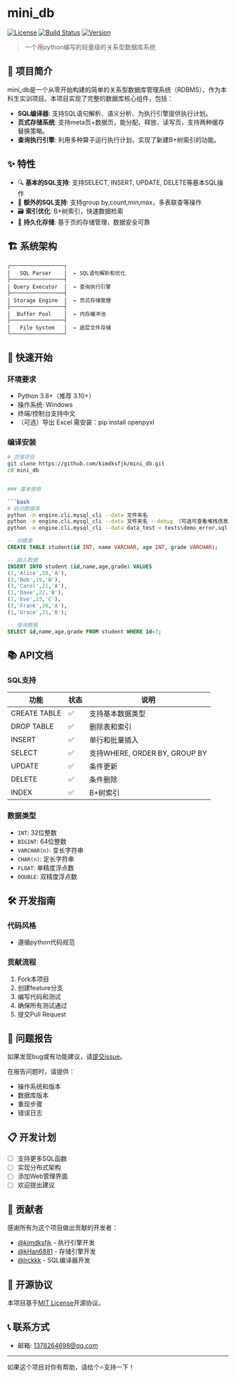 # mini_db

[![License](https://img.shields.io/badge/license-MIT-blue.svg)](LICENSE)
[![Build Status](https://img.shields.io/badge/build-passing-brightgreen.svg)](https://github.com/yourusername/projectname/actions)
[![Version](https://img.shields.io/badge/version-v1.0.0-orange.svg)](https://github.com/yourusername/projectname/releases)

> 一个用python编写的轻量级的关系型数据库系统

## 📖 项目简介

mini_db是一个从零开始构建的简单的关系型数据库管理系统（RDBMS），作为本科生实训项目。本项目实现了完整的数据库核心组件，包括：

- **SQL编译器**: 支持SQL语句解析、语义分析、为执行引擎提供执行计划。
- **页式存储系统**: 支持meta页+数据页，能分配、释放、读写页，支持两种缓存替换策略。
- **查询执行引擎**: 利用多种算子运行执行计划，实现了新建B+树索引的功能。

## ✨ 特性

- 🔍 **基本的SQL支持**: 支持SELECT, INSERT, UPDATE, DELETE等基本SQL操作
- 🔧 **额外的SQL支持**: 支持group by,count,min,max，多表联查等操作
- 🗃️ **索引优化**: B+树索引，快速数据检索
- 💾 **持久化存储**: 基于页的存储管理，数据安全可靠


## 🏗️ 系统架构

```
┌─────────────────┐
│   SQL Parser    │  ← SQL语句解析和优化
├─────────────────┤
│ Query Executor  │  ← 查询执行引擎
├─────────────────┤
│ Storage Engine  │  ← 页式存储管理
├─────────────────┤
│  Buffer Pool    │  ← 内存缓冲池
├─────────────────┤
│   File System   │  ← 底层文件存储
└─────────────────┘
```

## 🚀 快速开始

### 环境要求

- Python 3.8+（推荐 3.10+）
- 操作系统: Windows
- 终端/控制台支持中文
- （可选）导出 Excel 需安装：pip install openpyxl


### 编译安装

```bash
# 克隆项目
git clone https://github.com/kimdksfjk/mini_db.git
cd mini_db


### 基本使用

```bash
# 启动数据库
python -m engine.cli.mysql_cli --data 文件夹名
python -m engine.cli.mysql_cli --data 文件夹名 --debug （可选可查看堆栈信息）
python -m engine.cli.mysql_cli --data data_test < tests\demo_error.sql（直接运行文件不支持注释）
```

```sql
-- 创建表
CREATE TABLE student(id INT, name VARCHAR, age INT, grade VARCHAR);

-- 插入数据
INSERT INTO student (id,name,age,grade) VALUES 
(1,'Alice',20,'A'), 
(3,'Bob',19,'B'), 
(3,'Carol',21,'A'), 
(1,'Dave',22,'B'), 
(1,'Eve',23,'C'), 
(3,'Frank',20,'A'), 
(1,'Grace',21,'B');

-- 查询数据
SELECT id,name,age,grade FROM student WHERE id=3;
```

## 📚 API文档

### SQL支持

| 功能 | 状态 | 说明 |
|------|------|------|
| CREATE TABLE | ✅ | 支持基本数据类型 |
| DROP TABLE | ✅ | 删除表和索引 |
| INSERT | ✅ | 单行和批量插入 |
| SELECT | ✅ | 支持WHERE, ORDER BY, GROUP BY |
| UPDATE | ✅ | 条件更新 |
| DELETE | ✅ | 条件删除 |
| INDEX | ✅ | B+树索引 |


### 数据类型

- `INT`: 32位整数
- `BIGINT`: 64位整数
- `VARCHAR(n)`: 变长字符串
- `CHAR(n)`: 定长字符串
- `FLOAT`: 单精度浮点数
- `DOUBLE`: 双精度浮点数

## 🛠️ 开发指南

### 代码风格

- 遵循python代码规范

### 贡献流程

1. Fork本项目
2. 创建feature分支
3. 编写代码和测试
4. 确保所有测试通过
5. 提交Pull Request

## 🐛 问题报告

如果发现bug或有功能建议，请[提交issue](https://github.com/kimdksfjk/mini_db.git/issues)。

在报告问题时，请提供：
- 操作系统和版本
- 数据库版本
- 重现步骤
- 错误日志

## 📋 开发计划

- [ ] 支持更多SQL函数
- [ ] 实现分布式架构
- [ ] 添加Web管理界面
- [ ] 欢迎提出建议

## 🤝 贡献者

感谢所有为这个项目做出贡献的开发者：

- [@kimdksfjk](https://github.com/kimdksfjk) - 执行引擎开发
- [@kHan6881](https://github.com/kHan6881) - 存储引擎开发
- [@lrckkk](https://github.com/lrckkk) - SQL编译器开发

## 📄 开源协议

本项目基于[MIT License](LICENSE)开源协议。

## 📞 联系方式

- 邮箱: 1378264698@qq.com

---

如果这个项目对你有帮助，请给个⭐️支持一下！